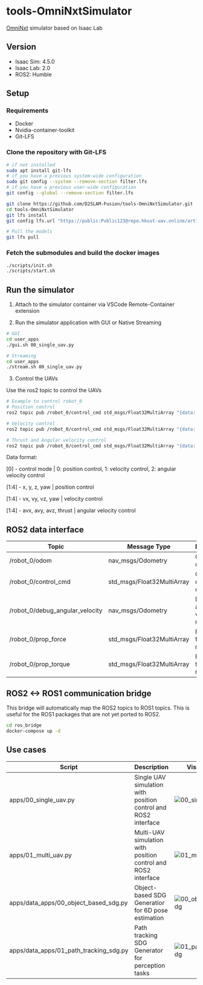 # tools-OmniNxtSimulator

[OmniNxt](https://hkust-aerial-robotics.github.io/OmniNxt/) simulator based on Isaac Lab

## Version
- Isaac Sim: 4.5.0
- Isaac Lab: 2.0
- ROS2: Humble

## Setup

### Requirements
- Docker
- Nvidia-container-toolkit
- Git-LFS

### Clone the repository with Git-LFS

```bash
# if not installed
sudo apt install git-lfs
# if you have a previous system-wide configuration
sudo git config --system --remove-section filter.lfs
# if you have a previous user-wide configuration
git config --global --remove-section filter.lfs

git clone https://github.com/D2SLAM-Fusion/tools-OmniNxtSimulator.git
cd tools-OmniNxtSimulator
git lfs install
git config lfs.url "https://public:Public123@repo.hkust-uav.online/artifactory/api/lfs/swarm-lfs"

# Pull the models
git lfs pull
```

### Fetch the submodules and build the docker images

```bash
./scripts/init.sh
./scripts/start.sh
```

## Run the simulator

1. Attach to the simulator container via VSCode Remote-Container extension

2. Run the simulator application with GUI or Native Streaming

```bash
# GUI
cd user_apps
./gui.sh 00_single_uav.py

# Streaming
cd user_apps
./stream.sh 00_single_uav.py
```

3. Control the UAVs

Use the ros2 topic to control the UAVs

```bash
# Example to control robot_0
# Position control
ros2 topic pub /robot_0/control_cmd std_msgs/Float32MultiArray "{data: [0, x, y, z, yaw]}"

# Velocity control
ros2 topic pub /robot_0/control_cmd std_msgs/Float32MultiArray "{data: [1, vx, vy, vz, yaw]}"

# Thrust and Angular velocity control
ros2 topic pub /robot_0/control_cmd std_msgs/Float32MultiArray "{data: [2, avx, avy, avz, thrust]}"
```
Data format:

[0] - control mode | 0: position control, 1: velocity control, 2: angular velocity control

[1:4] - x, y, z, yaw | position control

[1:4] - vx, vy, vz, yaw | velocity control

[1:4] - avx, avy, avz, thrust | angular velocity control


## ROS2 data interface

| Topic | Message Type | Description |
| --- | --- | --- |
| /robot_0/odom | nav_msgs/Odometry | Odometry of robot_0 |
| /robot_0/control_cmd | std_msgs/Float32MultiArray | Control command of robot_0 |
| /robot_0/debug_angular_velocity | nav_msgs/Odometry | Debug angular velocity of robot_0 |
| /robot_0/prop_force | std_msgs/Float32MultiArray | Propeller force of robot_0 |
| /robot_0/prop_torque | std_msgs/Float32MultiArray | Propeller torque of robot_0 |

## ROS2 <-> ROS1 communication bridge

This bridge will automatically map the ROS2 topics to ROS1 topics. This is useful for the ROS1 packages that are not yet ported to ROS2.

```bash
cd ros_bridge
docker-compose up -d
```

## Use cases

| Script | Description | Visualization |
| --- | --- | --- |
| apps/00_single_uav.py | Single UAV simulation with position control and ROS2 interface | ![00_single_uav](https://wpcos-1300629776.cos.ap-chengdu.myqcloud.com/picgo/20250116-014615%402x.png) |
| apps/01_multi_uav.py | Multi-UAV simulation with position control and ROS2 interface | ![01_multi_uav](https://wpcos-1300629776.cos.ap-chengdu.myqcloud.com/picgo/20250116-015052%402x.png)
|apps/data_apps/00_object_based_sdg.py | Object-based SDG Generatior for 6D pose estimation | ![00_object_based_sdg](https://wpcos-1300629776.cos.ap-chengdu.myqcloud.com/picgo/000038_overlay.png) |
| apps/data_apps/01_path_tracking_sdg.py | Path tracking SDG Generator for perception tasks | ![01_path_tracking_sdg](https://wpcos-1300629776.cos.ap-chengdu.myqcloud.com/picgo/20250116-020557.png) |
